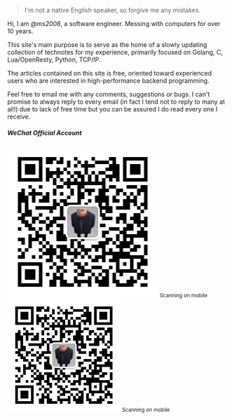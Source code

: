 > I'm not a native English speaker, so forgive me any mistakes.

Hi, I am *@ms2008*, a software engineer. Messing with computers for over 10 years.

This site's main purpose is to serve as the home of a slowly updating collection of technotes for my experience, primarily focused on Golang, C, Lua/OpenResty, Python, TCP/IP.

The articles contained on this site is free, oriented toward experienced users who are interested in high-performance backend programming.

Feel free to email me with any comments, suggestions or bugs. I can't promise to always reply to every email (in fact I tend not to reply to many at all!) due to lack of free time but you can be assured I do read every one I receive.

##### WeChat Official Account

<div class="visible-md visible-lg">
    <img src="/img/wechat-344.jpg" width="344" />
    <small class="img-hint">Scanning on mobile</small>
</div>
<div class="visible-xs visible-sm">
    <img src="/img/wechat-258.jpg" width="258" />
    <small class="img-hint">Scanning on mobile</small>
</div>
